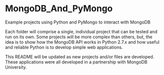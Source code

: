 # MongoDB_And_PyMongo
Example projects using Python and PyMongo to interact with MongoDB

Each folder will comprise a single, individual project that can be tested and run on its own. Some projects will be more complex than others, but, the idea is to show how the MongoDB API works in Python 2.7.x and how useful and reliable Python is to develop simple web applications.

This README will be updated as new projects and/or files are developed. These applications were all developed in a partnership with MongoDB University.
